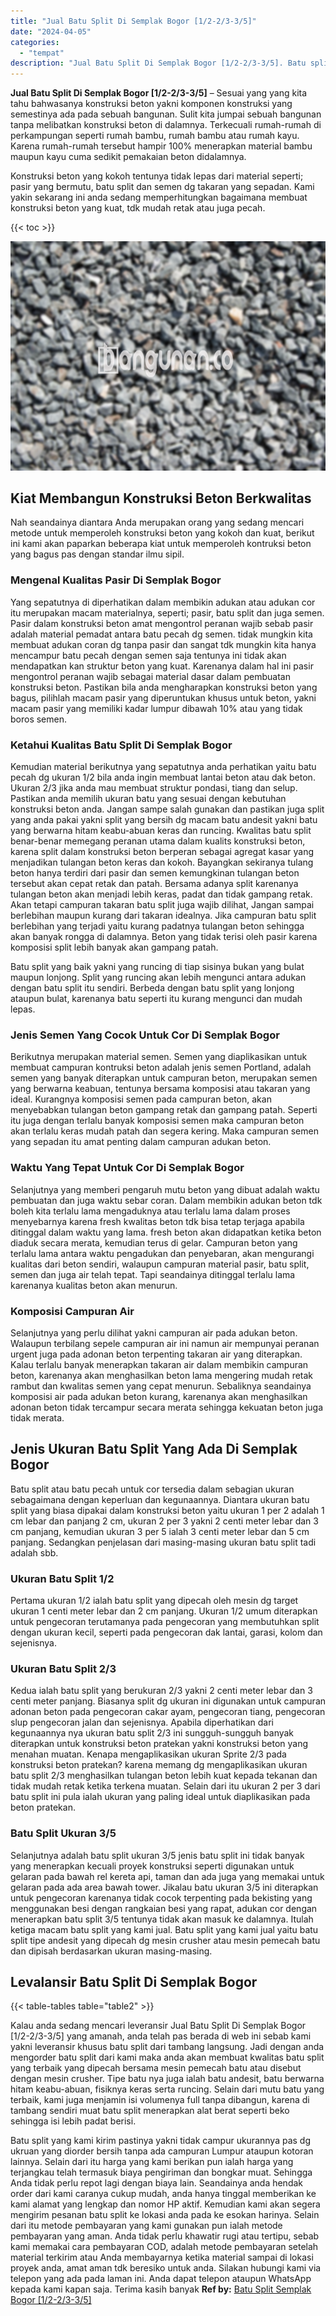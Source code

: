 ```yaml
---
title: "Jual Batu Split Di Semplak Bogor [1/2-2/3-3/5]"
date: "2024-04-05"
categories: 
  - "tempat"
description: "Jual Batu Split Di Semplak Bogor [1/2-2/3-3/5]. Batu split yang kami kirim pastinya yakni tidak campur ukurannya pas dg ukruan yang diorder bersih tanpa ada..."
---
```


**Jual Batu Split Di Semplak Bogor \[1/2-2/3-3/5\]** – Sesuai yang yang kita tahu bahwasanya konstruksi beton yakni komponen konstruksi yang semestinya ada pada sebuah bangunan. Sulit kita jumpai sebuah bangunan tanpa melibatkan konstruksi beton di dalamnya. Terkecuali rumah-rumah di perkampungan seperti rumah bambu, rumah bambu atau rumah kayu. Karena rumah-rumah tersebut hampir 100% menerapkan material bambu maupun kayu cuma sedikit pemakaian beton didalamnya.

Konstruksi beton yang kokoh tentunya tidak lepas dari material seperti; pasir yang bermutu, batu split dan semen dg takaran yang sepadan. Kami yakin sekarang ini anda sedang memperhitungkan bagaimana membuat konstruksi beton yang kuat, tdk mudah retak atau juga pecah.

{{< toc >}}

![Jual Batu Split Di Semplak Bogor [1/2-2/3-3/5]](/images/jual-batu-split-18.png)

## Kiat Membangun Konstruksi Beton Berkwalitas

Nah seandainya diantara Anda merupakan orang yang sedang mencari metode untuk memperoleh konstruksi beton yang kokoh dan kuat, berikut ini kami akan paparkan beberapa kiat untuk memperoleh kontruksi beton yang bagus pas dengan standar ilmu sipil.

### Mengenal Kualitas Pasir Di Semplak Bogor

Yang sepatutnya di diperhatikan dalam membikin adukan atau adukan cor itu merupakan macam materialnya, seperti; pasir, batu split dan juga semen. Pasir dalam konstruksi beton amat mengontrol peranan wajib sebab pasir adalah material pemadat antara batu pecah dg semen. tidak mungkin kita membuat adukan coran dg tanpa pasir dan sangat tdk mungkin kita hanya mencampur batu pecah dengan semen saja tentunya ini tidak akan mendapatkan kan struktur beton yang kuat. Karenanya dalam hal ini pasir mengontrol peranan wajib sebagai material dasar dalam pembuatan konstruksi beton. Pastikan bila anda mengharapkan konstruksi beton yang bagus, pilihlah macam pasir yang diperuntukan khusus untuk beton, yakni macam pasir yang memiliki kadar lumpur dibawah 10% atau yang tidak boros semen.

### Ketahui Kualitas Batu Split Di Semplak Bogor

Kemudian material berikutnya yang sepatutnya anda perhatikan yaitu batu pecah dg ukuran 1/2 bila anda ingin membuat lantai beton atau dak beton. Ukuran 2/3 jika anda mau membuat struktur pondasi, tiang dan selup. Pastikan anda memilih ukuran batu yang sesuai dengan kebutuhan konstruksi beton anda. Jangan sampe salah gunakan dan pastikan juga split yang anda pakai yakni split yang bersih dg macam batu andesit yakni batu yang berwarna hitam keabu-abuan keras dan runcing. Kwalitas batu split benar-benar memegang peranan utama dalam kualits konstruksi beton, karena split dalam konstruksi beton berperan sebagai agregat kasar yang menjadikan tulangan beton keras dan kokoh. Bayangkan sekiranya tulang beton hanya terdiri dari pasir dan semen kemungkinan tulangan beton tersebut akan cepat retak dan patah. Bersama adanya split karenanya tulangan beton akan menjadi lebih keras, padat dan tidak gampang retak. Akan tetapi campuran takaran batu split juga wajib dilihat, Jangan sampai berlebihan maupun kurang dari takaran idealnya. Jika campuran batu split berlebihan yang terjadi yaitu kurang padatnya tulangan beton sehingga akan banyak rongga di dalamnya. Beton yang tidak terisi oleh pasir karena komposisi split lebih banyak akan gampang patah.

Batu split yang baik yakni yang runcing di tiap sisinya bukan yang bulat maupun lonjong. Split yang runcing akan lebih mengunci antara adukan dengan batu split itu sendiri. Berbeda dengan batu split yang lonjong ataupun bulat, karenanya batu seperti itu kurang mengunci dan mudah lepas.

### Jenis Semen Yang Cocok Untuk Cor Di Semplak Bogor

Berikutnya merupakan material semen. Semen yang diaplikasikan untuk membuat campuran kontruksi beton adalah jenis semen Portland, adalah semen yang banyak diterapkan untuk campuran beton, merupakan semen yang berwarna keabuan, tentunya bersama komposisi atau takaran yang ideal. Kurangnya komposisi semen pada campuran beton, akan menyebabkan tulangan beton gampang retak dan gampang patah. Seperti itu juga dengan terlalu banyak komposisi semen maka campuran beton akan terlalu keras mudah patah dan segera kering. Maka campuran semen yang sepadan itu amat penting dalam campuran adukan beton.

### Waktu Yang Tepat Untuk Cor Di Semplak Bogor

Selanjutnya yang memberi pengaruh mutu beton yang dibuat adalah waktu pembuatan dan juga waktu sebar coran. Dalam membikin adukan beton tdk boleh kita terlalu lama mengaduknya atau terlalu lama dalam proses menyebarnya karena fresh kwalitas beton tdk bisa tetap terjaga apabila ditinggal dalam waktu yang lama. fresh beton akan didapatkan ketika beton diaduk secara merata, kemudian terus di gelar. Campuran beton yang terlalu lama antara waktu pengadukan dan penyebaran, akan mengurangi kualitas dari beton sendiri, walaupun campuran material pasir, batu split, semen dan juga air telah tepat. Tapi seandainya ditinggal terlalu lama karenanya kualitas beton akan menurun.

### Komposisi Campuran Air

Selanjutnya yang perlu dilihat yakni campuran air pada adukan beton. Walaupun terbilang sepele campuran air ini namun air mempunyai peranan urgent juga pada adonan beton terpenting takaran air yang diterapkan. Kalau terlalu banyak menerapkan takaran air dalam membikin campuran beton, karenanya akan menghasilkan beton lama mengering mudah retak rambut dan kwalitas semen yang cepat menurun. Sebaliknya seandainya komposisi air pada adukan beton kurang, karenanya akan menghasilkan adonan beton tidak tercampur secara merata sehingga kekuatan beton juga tidak merata.

## Jenis Ukuran Batu Split Yang Ada Di Semplak Bogor

Batu split atau batu pecah untuk cor tersedia dalam sebagian ukuran sebagaimana dengan keperluan dan kegunaannya. Diantara ukuran batu split yang biasa dipakai dalam konstruksi beton yaitu ukuran 1 per 2 adalah 1 cm lebar dan panjang 2 cm, ukuran 2 per 3 yakni 2 centi meter lebar dan 3 cm panjang, kemudian ukuran 3 per 5 ialah 3 centi meter lebar dan 5 cm panjang. Sedangkan penjelasan dari masing-masing ukuran batu split tadi adalah sbb.

### Ukuran Batu Split 1/2

Pertama ukuran 1/2 ialah batu split yang dipecah oleh mesin dg target ukuran 1 centi meter lebar dan 2 cm panjang. Ukuran 1/2 umum diterapkan untuk pengecoran terutamanya pada pengecoran yang membutuhkan split dengan ukuran kecil, seperti pada pengecoran dak lantai, garasi, kolom dan sejenisnya.

### Ukuran Batu Split 2/3

Kedua ialah batu split yang berukuran 2/3 yakni 2 centi meter lebar dan 3 centi meter panjang. Biasanya split dg ukuran ini digunakan untuk campuran adonan beton pada pengecoran cakar ayam, pengecoran tiang, pengecoran slup pengecoran jalan dan sejenisnya. Apabila diperhatikan dari kegunaannya nya ukuran batu split 2/3 ini sungguh-sungguh banyak diterapkan untuk konstruksi beton pratekan yakni konstruksi beton yang menahan muatan. Kenapa mengaplikasikan ukuran Sprite 2/3 pada konstruksi beton pratekan? karena memang dg mengaplikasikan ukuran batu split 2/3 menghasilkan tulangan beton lebih kuat kepada tekanan dan tidak mudah retak ketika terkena muatan. Selain dari itu ukuran 2 per 3 dari batu split ini pula ialah ukuran yang paling ideal untuk diaplikasikan pada beton pratekan.

### Batu Split Ukuran 3/5

Selanjutnya adalah batu split ukuran 3/5 jenis batu split ini tidak banyak yang menerapkan kecuali proyek konstruksi seperti digunakan untuk gelaran pada bawah rel kereta api, taman dan ada juga yang memakai untuk gelaran pada ada area bawah tower. Jikalau batu ukuran 3/5 ini diterapkan untuk pengecoran karenanya tidak cocok terpenting pada bekisting yang menggunakan besi dengan rangkaian besi yang rapat, adukan cor dengan menerapkan batu split 3/5 tentunya tidak akan masuk ke dalamnya. Itulah ketiga macam batu split yang kami jual. Batu split yang kami jual yaitu batu split tipe andesit yang dipecah dg mesin crusher atau mesin pemecah batu dan dipisah berdasarkan ukuran masing-masing.

## Levalansir Batu Split Di Semplak Bogor

{{< table-tables table="table2" >}}

Kalau anda sedang mencari leveransir Jual Batu Split Di Semplak Bogor \[1/2-2/3-3/5\] yang amanah, anda telah pas berada di web ini sebab kami yakni leveransir khusus batu split dari tambang langsung. Jadi dengan anda mengorder batu split dari kami maka anda akan membuat kwalitas batu split yang terbaik yang dipecah bersama mesin pemecah batu atau disebut dengan mesin crusher. Tipe batu nya juga ialah batu andesit, batu berwarna hitam keabu-abuan, fisiknya keras serta runcing. Selain dari mutu batu yang terbaik, kami juga menjamin isi volumenya full tanpa dibangun, karena di tambang sendiri muat batu split menerapkan alat berat seperti beko sehingga isi lebih padat berisi.

Batu split yang kami kirim pastinya yakni tidak campur ukurannya pas dg ukruan yang diorder bersih tanpa ada campuran Lumpur ataupun kotoran lainnya. Selain dari itu harga yang kami berikan pun ialah harga yang terjangkau telah termasuk biaya pengiriman dan bongkar muat. Sehingga Anda tidak perlu repot lagi dengan biaya lain. Seandainya anda hendak order dari kami caranya cukup mudah, anda hanya tinggal memberikan ke kami alamat yang lengkap dan nomor HP aktif. Kemudian kami akan segera mengirim pesanan batu split ke lokasi anda pada ke esokan harinya. Selain dari itu metode pembayaran yang kami gunakan pun ialah metode pembayaran yang aman. Anda tidak perlu khawatir rugi atau tertipu, sebab kami memakai cara pembayaran COD, adalah metode pembayaran setelah material terkirim atau Anda membayarnya ketika material sampai di lokasi proyek anda, amat aman tdk beresiko untuk anda. Silakan hubungi kami via telepon yang ada pada laman ini. Anda dapat telepon ataupun WhatsApp kepada kami kapan saja. Terima kasih banyak
**Ref by:** [Batu Split Semplak Bogor [1/2-2/3-3/5]](https://id.wikipedia.org/wiki/Batu)
